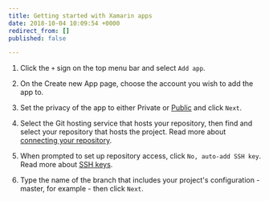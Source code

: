 ```yaml
---
title: Getting started with Xamarin apps
date: 2018-10-04 10:09:54 +0000
redirect_from: []
published: false

---
```

1. Click the `+` sign on the top menu bar and select `Add app`.

2. On the Create new App page, choose the account you wish to add the app to.

3. Set the privacy of the app to either Private or [Public](/getting-started/adding-a-new-app/public-apps) and click `Next`.

4. Select the Git hosting service that hosts your repository, then find and select your repository that hosts the project. Read more about [connecting your repository](/getting-started/adding-a-new-app/connecting-your-repository).

5. When prompted to set up repository access, click `No, auto-add SSH key`. Read more about [SSH keys](/getting-started/adding-a-new-app/setting-up-ssh-keys/).

6. Type the name of the branch that includes your project's configuration - master, for example - then click `Next`.